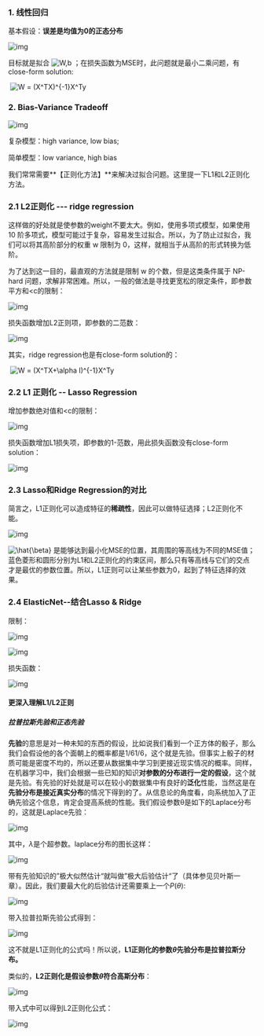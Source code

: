 ### 1. 线性回归

基本假设：**误差是均值为0的正态分布**

![img](https://pic1.zhimg.com/80/v2-6d056385519566a4722c02f86cbebabb_1440w.png)

目标就是拟合 ![W,b](https://www.zhihu.com/equation?tex=W%2Cb)  ；在损失函数为MSE时，此问题就是最小二乘问题，有close-form solution:

​                                                          ![W = (X^TX)^{-1}X^Ty](https://www.zhihu.com/equation?tex=W%20%3D%20(X%5ETX)%5E%7B-1%7DX%5ETy)  

### 2. Bias-Variance Tradeoff

![img](https://pica.zhimg.com/80/v2-35d08dc52ec8130ecfd53ff90f8a07fa_1440w.png)

复杂模型：high variance, low bias;

简单模型：low variance, high bias

我们常常需要**【正则化方法】**来解决过拟合问题。这里提一下L1和L2正则化方法。

### 2.1 L2正则化 --- ridge regression

这样做的好处就是使参数的weight不要太大。例如，使用多项式模型，如果使用 10 阶多项式，模型可能过于复杂，容易发生过拟合。所以，为了防止过拟合，我们可以将其高阶部分的权重 w 限制为 0，这样，就相当于从高阶的形式转换为低阶。

为了达到这一目的，最直观的方法就是限制 w 的个数，但是这类条件属于 NP-hard 问题，求解非常困难。所以，一般的做法是寻找更宽松的限定条件，即参数平方和<c的限制：

![img](https://pica.zhimg.com/80/v2-516c9054cd869303df5e14bf49dbd236_1440w.png)

损失函数增加L2正则项，即参数的二范数：

![img](https://pic2.zhimg.com/80/v2-e52976e32aa66a62184e1031386d297a_1440w.png)

其实，ridge regression也是有close-form solution的：

​                                                           ![W = (X^TX+\alpha I)^{-1}X^Ty](https://www.zhihu.com/equation?tex=W%20%3D%20(X%5ETX%2B%5Calpha%20I)%5E%7B-1%7DX%5ETy)  

### 2.2 L1 正则化 -- Lasso Regression

增加参数绝对值和<c的限制：

![img](https://pic2.zhimg.com/80/v2-dac61d6772c055a5cb84f6bc3f32796f_1440w.png)

损失函数增加L1损失项，即参数的1-范数，用此损失函数没有close-form solution：

![img](https://pic1.zhimg.com/80/v2-9a34f82c1105ab8e94c69cd5a5094218_1440w.png)

### 2.3 Lasso和Ridge Regression的对比

简言之，L1正则化可以造成特征的**稀疏性**，因此可以做特征选择；L2正则化不能。

![img](https://pic2.zhimg.com/80/v2-88998c93500e64b073ebad3004ede58f_1440w.png)

 ![\hat{\beta}](https://www.zhihu.com/equation?tex=%5Chat%7B%5Cbeta%7D)  是能够达到最小化MSE的位置，其周围的等高线为不同的MSE值；蓝色菱形和圆形分别为L1和L2正则化的约束区间，那么只有等高线与它们的交点才是最优的参数位置。所以，L1正则可以让某些参数为0，起到了特征选择的效果。

### 2.4 ElasticNet--结合Lasso & Ridge

限制：

![img](https://pic1.zhimg.com/80/v2-84ee4b71a0b4a4f4e88560c862e05017_1440w.png)

![img](https://pic3.zhimg.com/80/v2-f4b5a7290d8dd7e554e8bdfee8c4e59b_1440w.png)

损失函数：

![img](https://pic1.zhimg.com/80/v2-d9a9f887cf7bf3b48792da598418b297_1440w.png)



#### 更深入理解L1/L2正则

##### 拉普拉斯先验和正态先验

**先验**的意思是对一种未知的东西的假设，比如说我们看到一个正方体的骰子，那么我们会假设他的各个面朝上的概率都是1/61/6，这个就是先验。但事实上骰子的材质可能是密度不均的，所以还要从数据集中学习到更接近现实情况的概率。同样，在机器学习中，我们会根据一些已知的知识**对参数的分布进行一定的假设**，这个就是先验。有先验的好处就是可以在较小的数据集中有良好的**泛化**性能，当然这是在**先验分布是接近真实分布**的情况下得到的了。从信息论的角度看，向系统加入了正确先验这个信息，肯定会提高系统的性能。我们假设参数θ是如下的Laplace分布的，这就是Laplace先验：

![img](https://pic2.zhimg.com/80/v2-e7cd836b9360607ba84a4aedb3eba76b_1440w.png)

其中，$\lambda$是个超参数。laplace分布的图长这样：

![img](https://images2017.cnblogs.com/blog/1191997/201710/1191997-20171018191512974-1322748219.jpg)

带有先验知识的”极大似然估计“就叫做”极大后验估计“了（具体参见贝叶斯一章）。因此，我们要最大化的后验估计还需要乘上一个$P(\theta)$:

![img](https://pica.zhimg.com/80/v2-04571712db49c1b2ed8c065361b25cc1_1440w.png)

带入拉普拉斯先验公式得到：

![img](https://pica.zhimg.com/80/v2-729652ad7555c0c10774d6285b26962c_1440w.png)

这不就是L1正则化的公式吗！所以说，**L1正则化的参数$\theta$先验分布是拉普拉斯分布。**

类似的，**L2正则化是假设参数$\theta$符合高斯分布**：

![img](https://pic2.zhimg.com/80/v2-3a51da8c67f03c6ece4e92414f758bca_1440w.png)

带入式中可以得到L2正则化公式：

![img](https://pic2.zhimg.com/80/v2-e737fdf3b93ca3ed3068577a38b7c8f3_1440w.png)